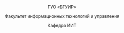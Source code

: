 <p align="center">
ГУО «БГУИР»
</p>
<p align="center">
Факультет информационных технологий и управления
</p>
<p align="center">
Кафедра ИИТ
</p>
